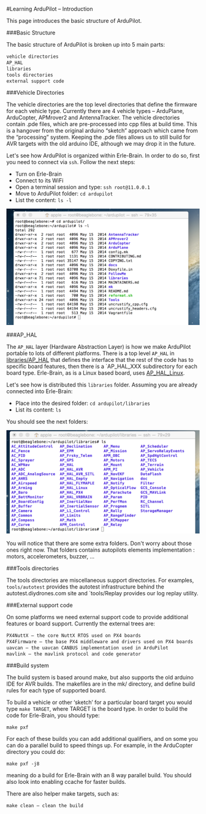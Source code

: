 #Learning ArduPilot – Introduction

This page introduces the basic structure of ArduPilot.

###Basic Structure

The basic structure of ArduPilot is broken up into 5 main parts:

    vehicle directories
    AP_HAL
    libraries
    tools directories
    external support code

###Vehicle Directories

The vehicle directories are the top level directories that define the firmware for each vehicle type. Currently there are 4 vehicle types – ArduPlane, ArduCopter, APMrover2 and AntennaTracker. The vehicle directories contain .pde files, which are pre-processed into cpp files at build time. This is a hangover from the original arduino “sketch” approach which came from the “processing” system. Keeping the .pde files allows us to still build for AVR targets with the old arduino IDE, although we may drop it in the future.

Let's see how ArduPilot is organized within Erle-Brain. In order to do so, first you need to connect via `ssh`. Follow the next steps:

* Turn on Erle-Brain
* Connect to its WiFi
* Open a terminal session and type:  `ssh root@11.0.0.1`
* Move to ArduPilot folder: `cd ardupilot`
* List the content: `ls -l`

![ardupilot_folder](../../img/autopilot/ardupilot_folder.png)

###AP_HAL

The `AP_HAL` layer (Hardware Abstraction Layer) is how we make ArduPilot portable to lots of different platforms. There is a top level `AP_HAL` in [libraries/AP_HAL](https://github.com/erlerobot/ardupilot/tree/master/libraries/AP_HAL) that defines the interface that the rest of the code has to specific board features, then there is a `AP_HAL_XXX subdirectory for each board type. Erle-Brain, as is a Linux based board, uses [AP_HAL_Linux](https://github.com/erlerobot/ardupilot/tree/master/libraries/AP_HAL_Linux).

Let's see how is distributed this `libraries` folder. Assuming you are already connected into Erle-Brain:

* Place into the desired folder: `cd ardupilot/libraries`
* List its content: `ls`

You should see the next folders:

![aphal_folder](../../img/autopilot/aphal_folder.png)

You will notice that there are some extra folders. Don't worry about those ones right now. That folders contains autopilots elements implementation : motors, accelerometers, buzzer, ...

###Tools directories

The tools directories are miscellaneous support directories. For examples, `tools/autotest` provides the autotest infrastructure behind the autotest.diydrones.com site and `tools/Replay provides our log replay utility.

###External support code

On some platforms we need external support code to provide additional features or board support. Currently the external trees are:

    PX4NuttX – the core NuttX RTOS used on PX4 boards
    PX4Firmware – the base PX4 middleware and drivers used on PX4 boards
    uavcan – the uavcan CANBUS implementation used in ArduPilot
    mavlink – the mavlink protocol and code generator

 
###Build system

The build system is based around make, but also supports the old arduino IDE for AVR builds. The makefiles are in the mk/ directory, and define build rules for each type of supported board.

To build a vehicle or other ‘sketch’ for a particular board target you would type `make TARGET`, where TARGET is the board type. In order to build the code for Erle-Brain, you should type:

    make pxf 

For each of these builds you can add additional qualifiers, and on some you can do a parallel build to speed things up. For example, in the ArduCopter directory you could do:

    make pxf -j8

meaning do a build for Erle-Brain with an 8 way parallel build. You should also look into enabling ccache for faster builds.

There are also helper make targets, such as:

    make clean – clean the build
